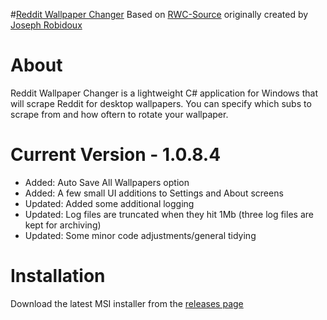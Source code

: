 #[Reddit Wallpaper Changer](https://www.reddit.com/r/rwallpaperchanger/)
Based on [RWC-Source](https://github.com/JosephRobidoux/RWC-Source) originally created by [Joseph Robidoux](https://github.com/JosephRobidoux)

# About
Reddit Wallpaper Changer is a lightweight C# application for Windows that will scrape Reddit for desktop wallpapers. You can specify which subs to scrape from and how oftern to rotate your wallpaper.

# Current Version - 1.0.8.4
- Added: Auto Save All Wallpapers option
- Added: A few small UI additions to Settings and About screens 
- Updated: Added some additional logging 
- Updated: Log files are truncated when they hit 1Mb (three log files are kept for archiving)
- Updated: Some minor code adjustments/general tidying 


# Installation
Download the latest MSI installer from the [releases page](https://github.com/Rawns/Reddit-Wallpaper-Changer/releases)
